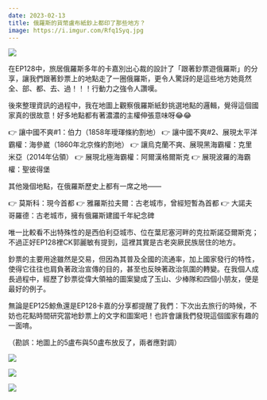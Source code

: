 ```yaml
---
date: 2023-02-13
title: 俄羅斯的貨幣盧布紙鈔上都印了那些地方？
image: https://i.imgur.com/Rfq1Syq.jpg
---
```

![](https://i.imgur.com/Rfq1Syq.jpg)

在EP128中，旅居俄羅斯多年的卡嘉別出心裁的設計了「跟著鈔票遊俄羅斯」的分享，讓我們跟著鈔票上的地點走了一圈俄羅斯，更令人驚訝的是這些地方她竟然全、部、都、去、過！！！行動力之強令人讚嘆。

後來整理資訊的過程中，我在地圖上觀察俄羅斯紙鈔挑選地點的邏輯，覺得這個國家真的很故意！好多地點都有著濃濃的主權伸張意味呀😂😂

👉 讓中國不爽#1：伯力（1858年璦琿條約割地）
👉 讓中國不爽#2、展現太平洋霸權：海參崴（1860年北京條約割地）
👉 讓烏克蘭不爽、展現黑海霸權：克里米亞（2014年佔領）
👉 展現北極海霸權：阿爾漢格爾斯克
👉 展現波羅的海霸權：聖彼得堡

其他幾個地點，在俄羅斯歷史上都有一席之地——

👉 莫斯科：現今首都
👉 雅羅斯拉夫爾：古老城市，曾經短暫為首都
👉 大諾夫哥羅德：古老城市，擁有俄羅斯建國千年紀念碑

唯一比較看不出特殊性的是西伯利亞城市、位在葉尼塞河畔的克拉斯諾亞爾斯克；不過正好EP128裡CK郭麗敏有提到，這裡其實是古老突厥民族居住的地方。

鈔票的主要用途雖然是交易，但因為其普及全國的流通率，加上國家發行的特性，使得它往往也肩負著政治宣傳的目的，甚至也反映著政治氛圍的轉變。在我個人成長過程中，經歷了鈔票從偉大領袖的圖案變成了玉山、少棒隊和四個小朋友，便是最好的例子。

無論是EP125鯨魚還是EP128卡嘉的分享都提醒了我們：下次出去旅行的時候，不妨也花點時間研究當地鈔票上的文字和圖案吧！也許會讓我們發現這個國家有趣的一面唷。

（勘誤：地圖上的5盧布與50盧布放反了，兩者應對調）

![](https://i.imgur.com/KD7eZRI.jpg)

![](https://i.imgur.com/Rnuh6xc.jpg)

![](https://i.imgur.com/9b9gtaZ.jpg)

